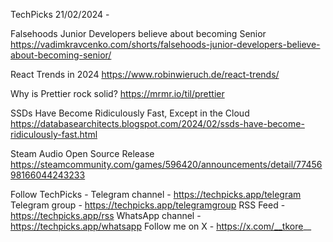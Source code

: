 TechPicks 21/02/2024 -

Falsehoods Junior Developers believe about becoming Senior
https://vadimkravcenko.com/shorts/falsehoods-junior-developers-believe-about-becoming-senior/

React Trends in 2024
https://www.robinwieruch.de/react-trends/

Why is Prettier rock solid?
https://mrmr.io/til/prettier

SSDs Have Become Ridiculously Fast, Except in the Cloud
https://databasearchitects.blogspot.com/2024/02/ssds-have-become-ridiculously-fast.html

Steam Audio Open Source Release
https://steamcommunity.com/games/596420/announcements/detail/7745698166044243233

Follow TechPicks -
Telegram channel - https://techpicks.app/telegram
Telegram group - https://techpicks.app/telegramgroup
RSS Feed - https://techpicks.app/rss
WhatsApp channel - https://techpicks.app/whatsapp
Follow me on X - https://x.com/__tkore__